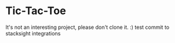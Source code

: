 # Tic-Tac-Toe

It's not an interesting project, please don't clone it. :)
test commit to stacksight integrations

